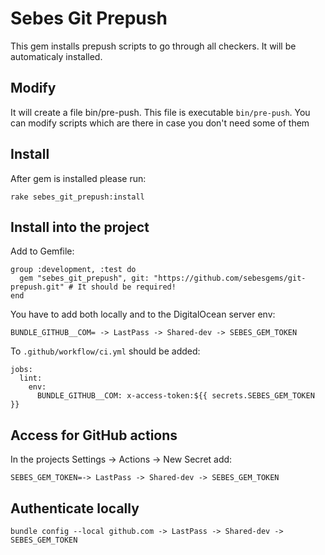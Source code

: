 # Sebes Git Prepush

This gem installs prepush scripts to go through all checkers. 
It will be automaticaly installed.

## Modify

It will create a file bin/pre-push. This file is executable `bin/pre-push`.
You can modify scripts which are there in case you don't need some of them 

## Install

After gem is installed please run:

```
rake sebes_git_prepush:install
```


## Install into the project
Add to Gemfile:
```
group :development, :test do
  gem "sebes_git_prepush", git: "https://github.com/sebesgems/git-prepush.git" # It should be required!
end
```
You have to add both locally and to the DigitalOcean server env:
```
BUNDLE_GITHUB__COM= -> LastPass -> Shared-dev -> SEBES_GEM_TOKEN
```
To `.github/workflow/ci.yml` should be added:
```
jobs:
  lint:
    env:
      BUNDLE_GITHUB__COM: x-access-token:${{ secrets.SEBES_GEM_TOKEN }}
```

## Access for GitHub actions 

In the projects Settings -> Actions -> New Secret add:

```
SEBES_GEM_TOKEN=-> LastPass -> Shared-dev -> SEBES_GEM_TOKEN
```

## Authenticate locally

```
bundle config --local github.com -> LastPass -> Shared-dev -> SEBES_GEM_TOKEN
```
